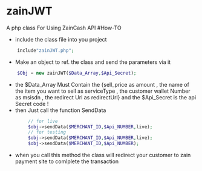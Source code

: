 # zainJWT
A php class For Using ZainCash API
#How-TO
* include the class file into you project
```php
	include"zainJWT.php";
```
* Make an object to ref. the class and send the parameters via it

```php
	$Obj = new zainJWT($Data_Array,$Api_Secret);
```
* the $Data_Array Must Contain the {sell_price as amount , the name of the item you want to sell as serviceType , the customer wallet Number as msisdn , the redirect Url as redirectUrl}
	and the $Api_Secret is the api Secret code !
* then Just call the function SendData
```php
	    // for live
	    $obj->sendData($MERCHANT_ID,$Api_NUMBER,live);
	    // for testing 
	    $obj->sendData($MERCHANT_ID,$Api_NUMBER,live);
	    $obj->sendData($MERCHANT_ID,$Api_NUMBER);
```

* when you call this method the class will redirect your customer to zain payment site
	to comlplete the transaction 

